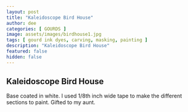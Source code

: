 ```yaml
---
layout: post
title: "Kaleidoscope Bird House"
author: dee
categories: [ GOURDS ]
image: assets/images/birdhouse1.jpg
tags: [ gourd ink dyes, carving, masking, painting ]
description: "Kaleidoscope Bird House"
featured: false
hidden: false
---
```


## Kaleidoscope Bird House

Base coated in white. I used 1/8th inch wide tape to make the different sections to paint. Gifted to my aunt.
